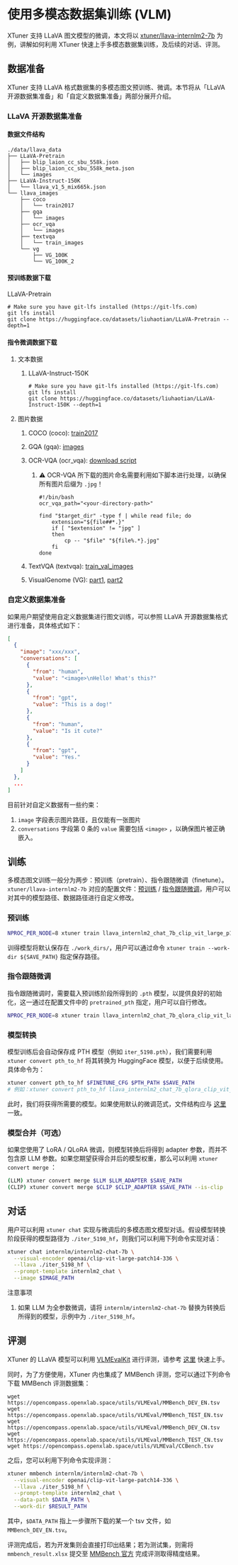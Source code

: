 # 使用多模态数据集训练 (VLM)

XTuner 支持 LLaVA 图文模型的微调，本文将以 [xtuner/llava-internlm2-7b](https://huggingface.co/xtuner/llava-internlm2-7b) 为例，讲解如何利用 XTuner 快速上手多模态数据集训练，及后续的对话、评测。

## 数据准备

XTuner 支持 LLaVA 格式数据集的多模态图文预训练、微调。本节将从「LLaVA 开源数据集准备」和「自定义数据集准备」两部分展开介绍。

### LLaVA 开源数据集准备

#### 数据文件结构

```
./data/llava_data
├── LLaVA-Pretrain
│   ├── blip_laion_cc_sbu_558k.json
│   ├── blip_laion_cc_sbu_558k_meta.json
│   └── images
├── LLaVA-Instruct-150K
│   └── llava_v1_5_mix665k.json
└── llava_images
    ├── coco
    │   └── train2017
    ├── gqa
    │   └── images
    ├── ocr_vqa
    │   └── images
    ├── textvqa
    │   └── train_images
    └── vg
        ├── VG_100K
        └── VG_100K_2
```

#### 预训练数据下载

LLaVA-Pretrain

```shell
# Make sure you have git-lfs installed (https://git-lfs.com)
git lfs install
git clone https://huggingface.co/datasets/liuhaotian/LLaVA-Pretrain --depth=1
```

#### 指令微调数据下载

1. 文本数据

   1. LLaVA-Instruct-150K

      ```shell
      # Make sure you have git-lfs installed (https://git-lfs.com)
      git lfs install
      git clone https://huggingface.co/datasets/liuhaotian/LLaVA-Instruct-150K --depth=1
      ```

2. 图片数据

   1. COCO (coco): [train2017](http://images.cocodataset.org/zips/train2017.zip)

   2. GQA (gqa): [images](https://downloads.cs.stanford.edu/nlp/data/gqa/images.zip)

   3. OCR-VQA (ocr_vqa): [download script](https://drive.google.com/drive/folders/1_GYPY5UkUy7HIcR0zq3ZCFgeZN7BAfm_?usp=sharing)

      1. ⚠️ OCR-VQA 所下载的图片命名需要利用如下脚本进行处理，以确保所有图片后缀为 `.jpg`！

         ```shell
         #!/bin/bash
         ocr_vqa_path="<your-directory-path>"

         find "$target_dir" -type f | while read file; do
             extension="${file##*.}"
             if [ "$extension" != "jpg" ]
             then
                 cp -- "$file" "${file%.*}.jpg"
             fi
         done
         ```

   4. TextVQA (textvqa): [train_val_images](https://dl.fbaipublicfiles.com/textvqa/images/train_val_images.zip)

   5. VisualGenome (VG): [part1](https://cs.stanford.edu/people/rak248/VG_100K_2/images.zip), [part2](https://cs.stanford.edu/people/rak248/VG_100K_2/images2.zip)

### 自定义数据集准备

如果用户期望使用自定义数据集进行图文训练，可以参照 LLaVA 开源数据集格式进行准备，具体格式如下：

```json
[
  {
    "image": "xxx/xxx",
    "conversations": [
      {
        "from": "human",
        "value": "<image>\nHello! What's this?"
      },
      {
        "from": "gpt",
        "value": "This is a dog!"
      },
      {
        "from": "human",
        "value": "Is it cute?"
      },
      {
        "from": "gpt",
        "value": "Yes."
      }
    ]
  },
  ...
]
```

目前针对自定义数据有一些约束：

1. `image` 字段表示图片路径，且仅能有一张图片
2. `conversations` 字段第 0 条的 `value` 需要包括 `<image>` ，以确保图片被正确嵌入。

## 训练

多模态图文训练一般分为两步：预训练（pretrain）、指令跟随微调（finetune）。`xtuner/llava-internlm2-7b` 对应的配置文件：[预训练](https://github.com/InternLM/xtuner/blob/main/xtuner/configs/llava/internlm2_chat_7b_clip_vit_large_p14_336/pretrain/llava_internlm2_chat_7b_clip_vit_large_p14_336_e1_gpu8_pretrain.py) / [指令跟随微调](https://github.com/InternLM/xtuner/blob/main/xtuner/configs/llava/internlm2_chat_7b_clip_vit_large_p14_336/finetune/llava_internlm2_chat_7b_qlora_clip_vit_large_p14_336_lora_e1_gpu8_finetune.py)，用户可以对其中的模型路径、数据路径进行自定义修改。

### 预训练

```bash
NPROC_PER_NODE=8 xtuner train llava_internlm2_chat_7b_clip_vit_large_p14_336_e1_gpu8_pretrain --deepspeed deepspeed_zero2
```

训得模型将默认保存在 `./work_dirs/`，用户可以通过命令  `xtuner train --work-dir ${SAVE_PATH}` 指定保存路径。

### 指令跟随微调

指令跟随微调时，需要载入预训练阶段所得到的 `.pth` 模型，以提供良好的初始化，这一通过在配置文件中的 `pretrained_pth` 指定，用户可以自行修改。

```bash
NPROC_PER_NODE=8 xtuner train llava_internlm2_chat_7b_qlora_clip_vit_large_p14_336_lora_e1_gpu8_finetune --deepspeed deepspeed_zero2
```

### 模型转换

模型训练后会自动保存成 PTH 模型（例如 `iter_5198.pth`），我们需要利用 `xtuner convert pth_to_hf` 将其转换为 HuggingFace 模型，以便于后续使用。具体命令为：

```bash
xtuner convert pth_to_hf $FINETUNE_CFG $PTH_PATH $SAVE_PATH
# 例如：xtuner convert pth_to_hf llava_internlm2_chat_7b_qlora_clip_vit_large_p14_336_lora_e1_gpu8_finetune ./iter_5198.pth ./iter_5198_hf
```

此时，我们将获得所需要的模型。如果使用默认的微调范式，文件结构应与 [这里](https://huggingface.co/xtuner/llava-internlm2-7b/tree/main) 一致。

### 模型合并（可选）

如果您使用了 LoRA / QLoRA 微调，则模型转换后将得到 adapter 参数，而并不包含原 LLM 参数。如果您期望获得合并后的模型权重，那么可以利用 `xtuner convert merge` ：

```bash
(LLM) xtuner convert merge $LLM $LLM_ADAPTER $SAVE_PATH
(CLIP) xtuner convert merge $CLIP $CLIP_ADAPTER $SAVE_PATH --is-clip
```

## 对话

用户可以利用 `xtuner chat` 实现与微调后的多模态图文模型对话。假设模型转换阶段获得的模型路径为 `./iter_5198_hf`，则我们可以利用下列命令实现对话：

```bash
xtuner chat internlm/internlm2-chat-7b \
  --visual-encoder openai/clip-vit-large-patch14-336 \
  --llava ./iter_5198_hf \
  --prompt-template internlm2_chat \
  --image $IMAGE_PATH
```

注意事项

1. 如果 LLM 为全参数微调，请将 `internlm/internlm2-chat-7b` 替换为转换后所得到的模型，示例中为 `./iter_5198_hf`。

## 评测

XTuner 的 LLaVA 模型可以利用 [VLMEvalKit](https://github.com/open-compass/VLMEvalKit) 进行评测，请参考 [这里](https://github.com/open-compass/VLMEvalKit/blob/main/Quickstart.md) 快速上手。

同时，为了方便使用，XTuner 内也集成了 MMBench 评测，您可以通过下列命令下载 MMBench 评测数据集：

```
wget https://opencompass.openxlab.space/utils/VLMEval/MMBench_DEV_EN.tsv
wget https://opencompass.openxlab.space/utils/VLMEval/MMBench_TEST_EN.tsv
wget https://opencompass.openxlab.space/utils/VLMEval/MMBench_DEV_CN.tsv
wget https://opencompass.openxlab.space/utils/VLMEval/MMBench_TEST_CN.tsv
wget https://opencompass.openxlab.space/utils/VLMEval/CCBench.tsv
```

之后，您可以利用下列命令实现评测：

```bash
xtuner mmbench internlm/internlm2-chat-7b \
  --visual-encoder openai/clip-vit-large-patch14-336 \
  --llava ./iter_5198_hf \
  --prompt-template internlm2_chat \
  --data-path $DATA_PATH \
  --work-dir $RESULT_PATH
```

其中，`$DATA_PATH` 指上一步骤所下载的某一个 tsv 文件，如 `MMBench_DEV_EN.tsv`。

评测完成后，若为开发集则会直接打印出结果；若为测试集，则需将 `mmbench_result.xlsx` 提交至 [MMBench 官方](https://mmbench.opencompass.org.cn/home) 完成评测取得精度结果。
